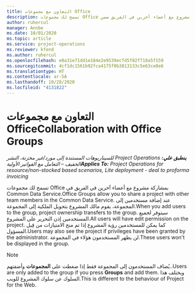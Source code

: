 ```yaml
---
title: التعاون مع مجموعات Office
description: تسمح لك مجموعات Office بمشاركة مشروع مع أعضاء آخرين في الفريق ضمن Common Data Service.
author: ruhercul
manager: Annbe
ms.date: 10/01/2020
ms.topic: article
ms.service: project-operations
ms.reviewer: kfend
ms.author: ruhercul
ms.openlocfilehash: e0a31e71dd1e184e2e9539ecfd5f82f718a5f159
ms.sourcegitcommit: 4cf1dc1561b92fca4175f0b3813133c5e63ce8e6
ms.translationtype: HT
ms.contentlocale: ar-SA
ms.lasthandoff: 10/28/2020
ms.locfileid: "4131822"
---
```

# <a name="collaboration-with-office-groups"></a><span data-ttu-id="092ef-103">التعاون مع مجموعات Office</span><span class="sxs-lookup"><span data-stu-id="092ef-103">Collaboration with Office Groups</span></span>

<span data-ttu-id="092ef-104">_**ينطبق علي:** ‏‫Project Operations للسيناريوهات المستندة إلى مورد/غير مخزنة‬، ‏‫النشر الخفيف – التعامل مع الفواتير الأولية‬_</span><span class="sxs-lookup"><span data-stu-id="092ef-104">_**Applies To:** Project Operations for resource/non-stocked based scenarios, Lite deployment - deal to proforma invoicing_</span></span>

<span data-ttu-id="092ef-105">تسمح لك مجموعات Office بمشاركة مشروع مع أعضاء آخرين في الفريق في Common Data Service.</span><span class="sxs-lookup"><span data-stu-id="092ef-105">Office Groups allow you to share a project with other team members in the Common Data Service.</span></span> <span data-ttu-id="092ef-106">عند إضافة مستخدمين إلى المجموعة، يقوم مالك المشروع بتحويل الملكية إلى المجموعة.</span><span class="sxs-lookup"><span data-stu-id="092ef-106">When you add users to the group, project ownership transfers to the group.</span></span> <span data-ttu-id="092ef-107">سيتوفر لجميع المستخدمين إذن التحرير على المشروع.</span><span class="sxs-lookup"><span data-stu-id="092ef-107">All users will have edit permission on the project.</span></span> <span data-ttu-id="092ef-108">كما يمكن للمستخدمين رؤية المشروع إذا تم منح الامتيازات من قِبل المسؤول.</span><span class="sxs-lookup"><span data-stu-id="092ef-108">Users may also see the project if privileges have been granted by the administrator.</span></span> <span data-ttu-id="092ef-109">لن يظهر المستخدمون هؤلاء في المجموعة.</span><span class="sxs-lookup"><span data-stu-id="092ef-109">These users won't be displayed in the group.</span></span>

> [!NOTE] 
> <span data-ttu-id="092ef-110">يُضاف المستخدمون إلى المجموعة فقط إذا ضغطت على **المجموعات** وأضفتهم..</span><span class="sxs-lookup"><span data-stu-id="092ef-110">Users are only added to the group if you press **Groups** and add them.</span></span> <span data-ttu-id="092ef-111">ويختلف هذا السلوك عن سلوك المشروع للويب.</span><span class="sxs-lookup"><span data-stu-id="092ef-111">This is different to the behaviour of Project for the Web.</span></span> 

